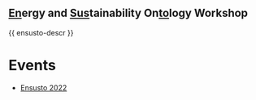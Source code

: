 ## <ins>En</ins>ergy and <ins>Sus</ins>tainability On<ins>to</ins>logy Workshop

{{ ensusto-descr }}

# Events
  * [Ensusto 2022](jowo2022/)
